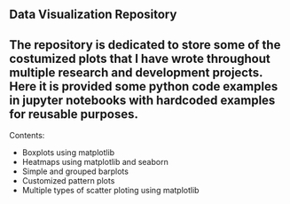 ## Data Visualization Repository


## The repository is dedicated to store some of the costumized plots that I have wrote throughout multiple research and development projects. Here it is provided some python code examples in jupyter notebooks with hardcoded examples for reusable purposes.

Contents:

* Boxplots using matplotlib 
* Heatmaps using matplotlib and seaborn  
* Simple and grouped barplots
* Customized pattern plots 
* Multiple types of scatter ploting using matplotlib 



